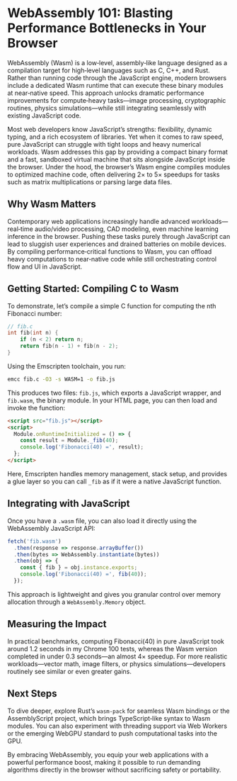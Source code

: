 # WebAssembly 101: Blasting Performance Bottlenecks in Your Browser

WebAssembly (Wasm) is a low‑level, assembly‑like language designed as a compilation target for high‑level languages such as C, C++, and Rust. Rather than running code through the JavaScript engine, modern browsers include a dedicated Wasm runtime that can execute these binary modules at near‑native speed. This approach unlocks dramatic performance improvements for compute‑heavy tasks—image processing, cryptographic routines, physics simulations—while still integrating seamlessly with existing JavaScript code.

Most web developers know JavaScript’s strengths: flexibility, dynamic typing, and a rich ecosystem of libraries. Yet when it comes to raw speed, pure JavaScript can struggle with tight loops and heavy numerical workloads. Wasm addresses this gap by providing a compact binary format and a fast, sandboxed virtual machine that sits alongside JavaScript inside the browser. Under the hood, the browser’s Wasm engine compiles modules to optimized machine code, often delivering 2× to 5× speedups for tasks such as matrix multiplications or parsing large data files.

## Why Wasm Matters

Contemporary web applications increasingly handle advanced workloads—real‑time audio/video processing, CAD modeling, even machine learning inference in the browser. Pushing these tasks purely through JavaScript can lead to sluggish user experiences and drained batteries on mobile devices. By compiling performance‑critical functions to Wasm, you can offload heavy computations to near‑native code while still orchestrating control flow and UI in JavaScript.

## Getting Started: Compiling C to Wasm

To demonstrate, let’s compile a simple C function for computing the nth Fibonacci number:

```c
// fib.c
int fib(int n) {
    if (n < 2) return n;
    return fib(n - 1) + fib(n - 2);
}
```

Using the Emscripten toolchain, you run:

```bash
emcc fib.c -O3 -s WASM=1 -o fib.js
```

This produces two files: `fib.js`, which exports a JavaScript wrapper, and `fib.wasm`, the binary module. In your HTML page, you can then load and invoke the function:

```html
<script src="fib.js"></script>
<script>
  Module.onRuntimeInitialized = () => {
    const result = Module._fib(40);
    console.log('Fibonacci(40) =', result);
  };
</script>
```

Here, Emscripten handles memory management, stack setup, and provides a glue layer so you can call `_fib` as if it were a native JavaScript function.

## Integrating with JavaScript

Once you have a `.wasm` file, you can also load it directly using the WebAssembly JavaScript API:

```js
fetch('fib.wasm')
  .then(response => response.arrayBuffer())
  .then(bytes => WebAssembly.instantiate(bytes))
  .then(obj => {
    const { fib } = obj.instance.exports;
    console.log('Fibonacci(40) =', fib(40));
  });
```

This approach is lightweight and gives you granular control over memory allocation through a `WebAssembly.Memory` object.

## Measuring the Impact

In practical benchmarks, computing Fibonacci(40) in pure JavaScript took around 1.2 seconds in my Chrome 100 tests, whereas the Wasm version completed in under 0.3 seconds—an almost 4× speedup. For more realistic workloads—vector math, image filters, or physics simulations—developers routinely see similar or even greater gains.

## Next Steps

To dive deeper, explore Rust’s `wasm-pack` for seamless Wasm bindings or the AssemblyScript project, which brings TypeScript‑like syntax to Wasm modules. You can also experiment with threading support via Web Workers or the emerging WebGPU standard to push computational tasks into the GPU.

By embracing WebAssembly, you equip your web applications with a powerful performance boost, making it possible to run demanding algorithms directly in the browser without sacrificing safety or portability.
